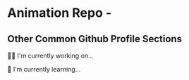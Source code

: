 
# Animation Repo - 

## Other Common Github Profile Sections

👩‍💻 I'm currently working on...

🧠 I'm currently learning...




